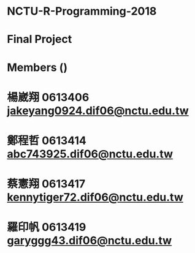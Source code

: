 # NCTU-R-Programming-2018
# Final Project
# Members ()
# 楊崴翔 0613406 jakeyang0924.dif06@nctu.edu.tw
# 鄭程哲 0613414 abc743925.dif06@nctu.edu.tw
# 蔡憲翔 0613417 kennytiger72.dif06@nctu.edu.tw
# 羅印帆 0613419 garyggg43.dif06@nctu.edu.tw
